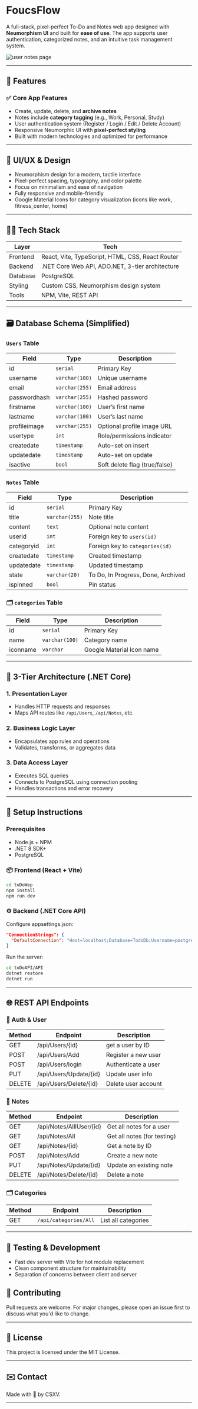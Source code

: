 # FoucsFlow
A full-stack, pixel-perfect To-Do and Notes web app designed with **Neumorphism UI** and built for **ease of use**. The app supports user authentication, categorized notes, and an intuitive task management system.

![user notes page](pics/UserNotesPage.png)

---
## 🚀 Features
### ✅ Core App Features
- Create, update, delete, and **archive notes**
- Notes include **category tagging** (e.g., Work, Personal, Study)
- User authentication system (Register / Login / Edit / Delete Account)
- Responsive Neumorphic UI with **pixel-perfect styling**
- Built with modern technologies and optimized for performance

---
## 🎨 UI/UX & Design
- Neumorphism design for a modern, tactile interface
- Pixel-perfect spacing, typography, and color palette
- Focus on minimalism and ease of navigation
- Fully responsive and mobile-friendly
- Google Material Icons for category visualization (icons like work, fitness_center, home)

---
## 🧑‍💻 Tech Stack

| Layer      | Tech                                                     |
|------------|----------------------------------------------------------|
| Frontend   | React, Vite, TypeScript, HTML, CSS, React Router         |
| Backend    | .NET Core Web API, ADO.NET, 3-tier architecture          |
| Database   | PostgreSQL                                               |
| Styling    | Custom CSS, Neumorphism design system                    |
| Tools      | NPM, Vite, REST API                                      |

---
## 🗃️ Database Schema (Simplified)
### `Users` Table

| Field         | Type         | Description                       |
|---------------|--------------|-----------------------------------|
| id            | `serial`     | Primary Key                       |
| username      | `varchar(100)` | Unique username                 |
| email         | `varchar(255)` | Email address                   |
| passwordhash  | `varchar(255)` | Hashed password                 |
| firstname     | `varchar(100)` | User’s first name               |
| lastname      | `varchar(100)` | User’s last name                |
| profileimage  | `varchar(255)` | Optional profile image URL      |
| usertype      | `int`          | Role/permissions indicator      |
| createdate    | `timestamp`    | Auto-set on insert              |
| updatedate    | `timestamp`    | Auto-set on update              |
| isactive      | `bool`         | Soft delete flag (true/false)   |

### `Notes` Table

| Field         | Type          | Description                            |
|---------------|---------------|----------------------------------------|
| id            | `serial`      | Primary Key                            |
| title         | `varchar(255)`| Note title                             |
| content       | `text`        | Optional note content                  |
| userid        | `int`         | Foreign key to `users(id)`             |
| categoryid    | `int`         | Foreign key to `categories(id)`        |
| createdate    | `timestamp`   | Created timestamp                      |
| updatedate    | `timestamp`   | Updated timestamp                      |
| state         | `varchar(20)` | To Do, In Progress, Done, Archived     |
| ispinned      | `bool`        | Pin status                             |

### 🗂️ `categories` Table

| Field         | Type           | Description                |
|---------------|----------------|----------------------------|
| id            | `serial`       | Primary Key                |
| name          | `varchar(100)` | Category name              |
| iconname      | `varchar`      | Google Material Icon name  |

---
## 🧱 3-Tier Architecture (.NET Core)
### 1. **Presentation Layer**
- Handles HTTP requests and responses
- Maps API routes like `/api/Users`, `/api/Notes`, etc.

### 2. **Business Logic Layer**
- Encapsulates app rules and operations
- Validates, transforms, or aggregates data

### 3. **Data Access Layer**
- Executes SQL queries
- Connects to PostgreSQL using connection pooling
- Handles transactions and error recovery

---
## 🔧 Setup Instructions
### Prerequisites
- Node.js + NPM
- .NET 8 SDK+
- PostgreSQL

### 📦 Frontend (React + Vite)
```bash
cd toDoWep
npm install
npm run dev
```

### ⚙️ Backend (.NET Core API)
Configure appsettings.json:

```json
"ConnectionStrings": {
  "DefaultConnection": "Host=localhost;Database=TodoDb;Username=postgres;Password=yourpassword"
}
```

Run the server:
```bash
cd toDoAPI/API
dotnet restore
dotnet run
```

---
## 🌐 REST API Endpoints
### 🔐 Auth & User
| Method | Endpoint               | Description         |
| ------ | ---------------------- | ------------------- |
| GET   | /api/Users/{id}         | get a user by ID    |
| POST   | /api/Users/Add         | Register a new user |
| POST   | /api/Users/login       | Authenticate a user |
| PUT    | /api/Users/Update/{id} | Update user info    |
| DELETE | /api/Users/Delete/{id} | Delete user account |

### 📝 Notes
| Method | Endpoint                 | Description                 |
| ------ | ------------------------ | --------------------------- |
| GET    | /api/Notes/AlllUser/{id} | Get all notes for a user    |
| GET    | /api/Notes/All           | Get all notes (for testing) |
| GET    | /api/Notes/{id}          | Get a note by ID            |
| POST   | /api/Notes/Add           | Create a new note           |
| PUT    | /api/Notes/Update/{id}   | Update an existing note     |
| DELETE | /api/Notes/Delete/{id}   | Delete a note               |

### 🗂️ Categories
| Method | Endpoint               | Description         |
| ------ | ---------------------- | ------------------- |
| GET    | `/api/categories/All`  | List all categories |

---
## 🧪 Testing & Development
- Fast dev server with Vite for hot module replacement
- Clean component structure for maintainability
- Separation of concerns between client and server

## 🤝 Contributing
Pull requests are welcome. For major changes, please open an issue first to discuss what you'd like to change.

---
## 📃 License
This project is licensed under the MIT License.

---
## ✉️ Contact
Made with 💙 by CSXV.

---
